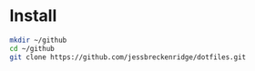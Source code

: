 # Install

```bash
mkdir ~/github
cd ~/github
git clone https://github.com/jessbreckenridge/dotfiles.git
```
